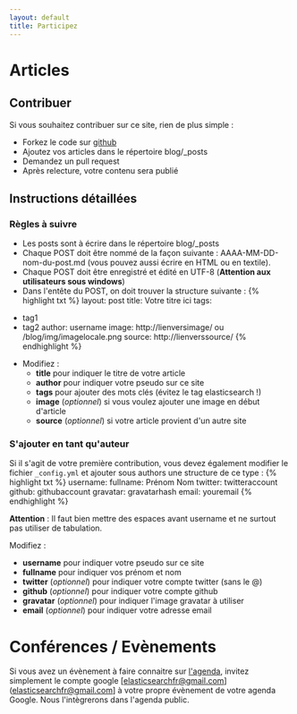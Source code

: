 ```yaml
---
layout: default
title: Participez
---
```


Articles
========

Contribuer
----------

Si vous souhaitez contribuer sur ce site, rien de plus simple :

* Forkez le code sur [github](https://github.com/elasticsearchfr/elasticsearchfr.github.com)
* Ajoutez vos articles dans le répertoire blog/_posts
* Demandez un pull request
* Après relecture, votre contenu sera publié


Instructions détaillées
-----------------------

### Règles à suivre

* Les posts sont à écrire dans le répertoire blog/_posts
* Chaque POST doit être nommé de la façon suivante : AAAA-MM-DD-nom-du-post.md (vous pouvez aussi écrire en HTML ou en textile).
* Chaque POST doit être enregistré et édité en UTF-8 (**Attention aux utilisateurs sous windows**)
* Dans l'entête du POST, on doit trouver la structure suivante :
{% highlight txt %}
layout: post
title: Votre titre ici
tags:
- tag1
- tag2
author: username
image: http://lienversimage/ ou /blog/img/imagelocale.png
source: http://lienverssource/
{% endhighlight %}
* Modifiez :
  * **title** pour indiquer le titre de votre article
  * **author** pour indiquer votre pseudo sur ce site
  * **tags** pour ajouter des mots clés (évitez le tag elasticsearch !)
  * **image** (*optionnel*) si vous voulez ajouter une image en début d'article
  * **source** (*optionnel*) si votre article provient d'un autre site

### S'ajouter en tant qu'auteur

Si il s'agit de votre première contribution, vous devez également modifier le fichier `_config.yml` et ajouter sous authors une
structure de ce type :
{% highlight txt %}
  username:
    fullname: Prénom Nom
    twitter: twitteraccount
    github: githubaccount
    gravatar: gravatarhash
    email: youremail
{% endhighlight %}

**Attention** : Il faut bien mettre des espaces avant username et ne surtout pas utiliser de tabulation.

Modifiez :
* **username** pour indiquer votre pseudo sur ce site
* **fullname** pour indiquer vos prénom et nom
* **twitter** (*optionnel*) pour indiquer votre compte twitter (sans le @)
* **github** (*optionnel*) pour indiquer votre compte github
* **gravatar** (*optionnel*) pour indiquer l'image gravatar à utiliser
* **email** (*optionnel*) pour indiquer votre adresse email

Conférences / Evènements
========================

Si vous avez un évènement à faire connaitre sur [l'agenda](/agenda.html), invitez simplement le compte google [elasticsearchfr@gmail.com](elasticsearchfr@gmail.com]
à votre propre évènement de votre agenda Google. Nous l'intègrerons dans l'agenda public.